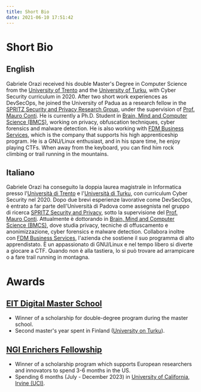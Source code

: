 ```yaml
---
title: Short Bio
date: 2021-06-10 17:51:42
---
```


# Short Bio

## English
Gabriele Orazi received his double Master's Degree in Computer Science from the [University of Trento](https://offertaformativa.unitn.it/en/lm/computer-science/cyber-security) and the [University of Turku](https://www.utu.fi/en/study-at-utu/masters-degree-programme-in-information-and-communication-technology-cyber-security), with Cyber Security curriculum in 2020. After two short work experiences as DevSecOps, he joined the University of Padua as a research fellow in the [SPRITZ Security and Privacy Research Group](https://spritz.math.unipd.it/), under the supervision of [Prof. Mauro Conti](https://www.math.unipd.it/~conti/index.html). He is currently a Ph.D. Student in [Brain, Mind and Computer Science (BMCS)](http://hit.psy.unipd.it/BMCS), working on privacy, obfuscation techniques, cyber forensics and malware detection. He is also working with [FDM Business Services](https://fdmservices.it/), which is the company that supports his high apprenticeship program. He is a GNU/Linux enthusiast, and in his spare time, he enjoy playing CTFs. When away from the keyboard, you can find him rock climbing or trail running in the mountains.

## Italiano
Gabriele Orazi ha conseguito la doppia laurea magistrale in Informatica presso l'[Università di Trento](https://offertaformativa.unitn.it/en/lm/computer-science/cyber-security) e l'[Università di Turku](https://www.utu.fi/en/study-at-utu/masters-degree-programme-in-information-and-communication-technology-cyber-security), con curriculum Cyber Security nel 2020. Dopo due brevi esperienze lavorative come DevSecOps, è entrato a far parte dell'Università di Padova come assegnista nel gruppo di ricerca [SPRITZ Security and Privacy](https://spritz.math.unipd.it/), sotto la supervisione del [Prof. Mauro Conti](https://www.math.unipd.it/~conti/index.html). Attualmente è dottorando in [Brain, Mind and Computer Science (BMCS)](http://hit.psy.unipd.it/BMCS), dove studia privacy, tecniche di offuscamento e anonimizzazione, cyber forensics e malware detection. Collabora inoltre con [FDM Business Services](https://fdmservices.it/), l'azienda che sostiene il suo programma di alto apprendistato. È un appassionato di GNU/Linux e nel tempo libero si diverte a giocare a CTF. Quando non è alla tastiera, lo si può trovare ad arrampicare o a fare trail running in montagna.


# Awards

## [EIT Digital Master School](https://masterschool.eitdigital.eu/)
- Winner of a scholarship for double-degree program during the master school.
- Second master's year spent in Finland ([University on Turku](https://www.utu.fi/en)).

## [NGI Enrichers Fellowship](https://enrichers.ngi.eu/)
- Winner of a scholarship program which supports European researchers and innovators to spend 3-6 months in the US.
- Spending 6 months (July - December 2023) in [University of California, Irvine (UCI)](https://uci.edu/).
